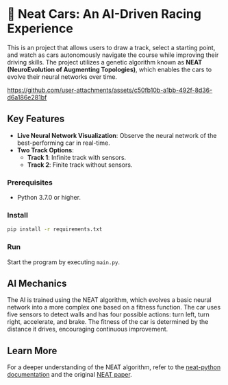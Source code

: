 # 🚗 Neat Cars: An AI-Driven Racing Experience

This is an project that allows users to draw a track, select a starting point, and watch as cars autonomously navigate the course while improving their driving skills. The project utilizes a genetic algorithm known as **NEAT (NeuroEvolution of Augmenting Topologies)**, which enables the cars to evolve their neural networks over time.


https://github.com/user-attachments/assets/c50fb10b-a1bb-492f-8d36-d6a186e281bf



## Key Features
- **Live Neural Network Visualization**: Observe the neural network of the best-performing car in real-time.
- **Two Track Options**:
  - **Track 1**: Infinite track with sensors.
  - **Track 2**: Finite track without sensors.

### Prerequisites
- Python 3.7.0 or higher.

### Install
```bash
pip install -r requirements.txt
```

### Run
Start the program by executing `main.py`. 

## AI Mechanics
The AI is trained using the NEAT algorithm, which evolves a basic neural network into a more complex one based on a fitness function. The car uses five sensors to detect walls and has four possible actions: turn left, turn right, accelerate, and brake. The fitness of the car is determined by the distance it drives, encouraging continuous improvement.


## Learn More
For a deeper understanding of the NEAT algorithm, refer to the [neat-python documentation](https://neat-python.readthedocs.io/en/latest/neat_overview.html) and the original [NEAT paper](https://nn.cs.utexas.edu/downloads/papers/stanley.ec02.pdf).
